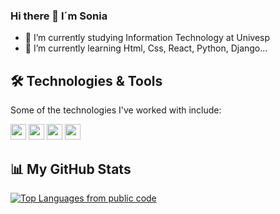### Hi there 👋 I´m Sonia

- 🔭 I’m currently studying Information Technology at Univesp
- 🌱 I’m currently learning Html, Css, React, Python, Django...

## 🛠️ Technologies & Tools

Some of the technologies I've worked with include:

<div>
<img src="https://img.shields.io/badge/-HTML5-E34F26?logo=HTML5&logoColor=white&style=flat" height="25"/>
<img src="https://img.shields.io/badge/-CSS3-1572B6?logo=css3&logoColor=white&style=flat" height="25"/>
<img src="https://img.shields.io/badge/-React-61DAFB?logo=react&logoColor=white&style=flat" height="25"/>
<img src="https://img.shields.io/badge/-Git-F05032?logo=git&logoColor=white&style=flat" height="25"/>
</div>


## 📊 My GitHub Stats


[![Top Languages from public code](https://github-readme-stats.vercel.app/api/top-langs/?username=soniamedeiros&layout=compact&theme=dracula)](https://github.com/anuraghazra/github-readme-stats)

